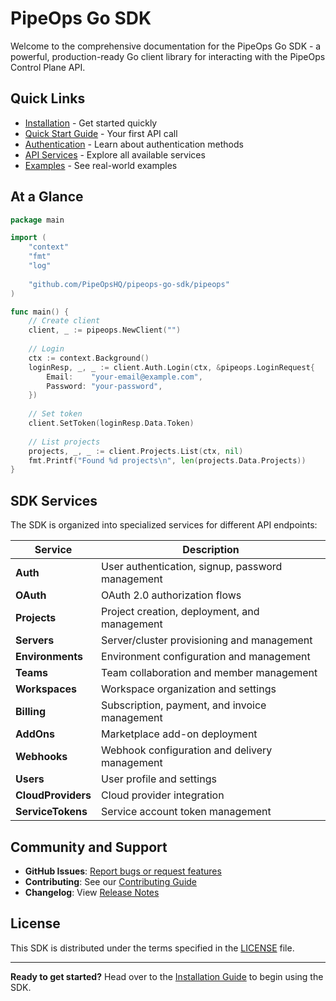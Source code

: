 # PipeOps Go SDK

Welcome to the comprehensive documentation for the PipeOps Go SDK - a powerful, production-ready Go client library for interacting with the PipeOps Control Plane API.

## Quick Links

- [Installation](getting-started/installation.md) - Get started quickly
- [Quick Start Guide](getting-started/quickstart.md) - Your first API call
- [Authentication](authentication/overview.md) - Learn about authentication methods
- [API Services](api-services/overview.md) - Explore all available services
- [Examples](examples/complete-examples.md) - See real-world examples

## At a Glance

```go
package main

import (
    "context"
    "fmt"
    "log"
    
    "github.com/PipeOpsHQ/pipeops-go-sdk/pipeops"
)

func main() {
    // Create client
    client, _ := pipeops.NewClient("")
    
    // Login
    ctx := context.Background()
    loginResp, _, _ := client.Auth.Login(ctx, &pipeops.LoginRequest{
        Email:    "your-email@example.com",
        Password: "your-password",
    })
    
    // Set token
    client.SetToken(loginResp.Data.Token)
    
    // List projects
    projects, _, _ := client.Projects.List(ctx, nil)
    fmt.Printf("Found %d projects\n", len(projects.Data.Projects))
}
```

## SDK Services

The SDK is organized into specialized services for different API endpoints:

| Service | Description |
|---------|-------------|
| **Auth** | User authentication, signup, password management |
| **OAuth** | OAuth 2.0 authorization flows |
| **Projects** | Project creation, deployment, and management |
| **Servers** | Server/cluster provisioning and management |
| **Environments** | Environment configuration and management |
| **Teams** | Team collaboration and member management |
| **Workspaces** | Workspace organization and settings |
| **Billing** | Subscription, payment, and invoice management |
| **AddOns** | Marketplace add-on deployment |
| **Webhooks** | Webhook configuration and delivery management |
| **Users** | User profile and settings |
| **CloudProviders** | Cloud provider integration |
| **ServiceTokens** | Service account token management |

## Community and Support

- **GitHub Issues**: [Report bugs or request features](https://github.com/PipeOpsHQ/pipeops-go-sdk/issues)
- **Contributing**: See our [Contributing Guide](contributing.md)
- **Changelog**: View [Release Notes](changelog.md)

## License

This SDK is distributed under the terms specified in the [LICENSE](https://github.com/PipeOpsHQ/pipeops-go-sdk/blob/main/LICENSE) file.

---

**Ready to get started?** Head over to the [Installation Guide](getting-started/installation.md) to begin using the SDK.
